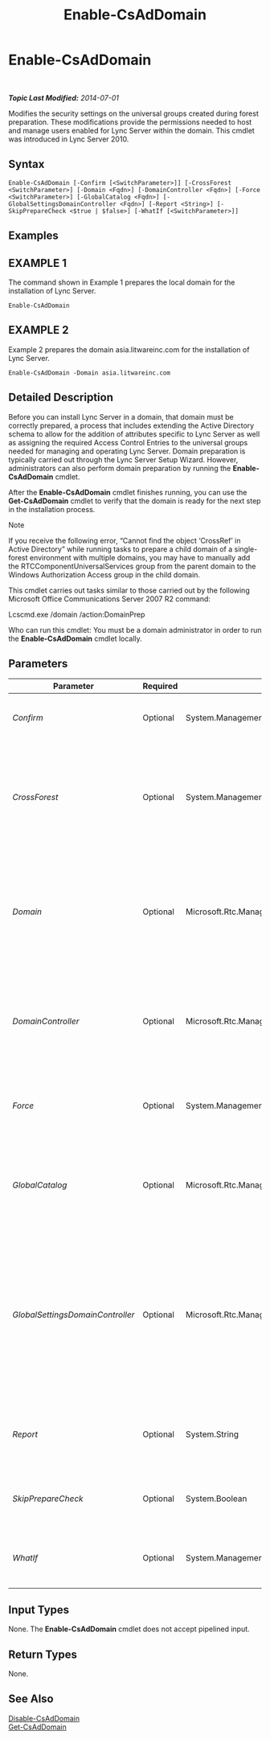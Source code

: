 ﻿---
title: Enable-CsAdDomain
TOCTitle: Enable-CsAdDomain
ms:assetid: a39768de-51ae-45e8-b6b7-441b5da0b3b2
ms:mtpsurl: https://technet.microsoft.com/en-us/library/Gg412764(v=OCS.15)
ms:contentKeyID: 48185042
ms.date: 07/07/2014
mtps_version: v=OCS.15
---

<div data-xmlns="http://www.w3.org/1999/xhtml">

<div class="topic" data-xmlns="http://www.w3.org/1999/xhtml" data-msxsl="urn:schemas-microsoft-com:xslt" data-cs="http://msdn.microsoft.com/en-us/">

<div data-asp="http://msdn2.microsoft.com/asp">

# Enable-CsAdDomain

</div>

<div id="mainSection">

<div id="mainBody">

<span> </span>

_**Topic Last Modified:** 2014-07-01_

Modifies the security settings on the universal groups created during forest preparation. These modifications provide the permissions needed to host and manage users enabled for Lync Server within the domain. This cmdlet was introduced in Lync Server 2010.

<div>

## Syntax

    Enable-CsAdDomain [-Confirm [<SwitchParameter>]] [-CrossForest <SwitchParameter>] [-Domain <Fqdn>] [-DomainController <Fqdn>] [-Force <SwitchParameter>] [-GlobalCatalog <Fqdn>] [-GlobalSettingsDomainController <Fqdn>] [-Report <String>] [-SkipPrepareCheck <$true | $false>] [-WhatIf [<SwitchParameter>]]

</div>

<div>

## Examples

<div>

## EXAMPLE 1

The command shown in Example 1 prepares the local domain for the installation of Lync Server.

    Enable-CsAdDomain

</div>

<div>

## EXAMPLE 2

Example 2 prepares the domain asia.litwareinc.com for the installation of Lync Server.

    Enable-CsAdDomain -Domain asia.litwareinc.com

</div>

</div>

<div>

## Detailed Description

Before you can install Lync Server in a domain, that domain must be correctly prepared, a process that includes extending the Active Directory schema to allow for the addition of attributes specific to Lync Server as well as assigning the required Access Control Entries to the universal groups needed for managing and operating Lync Server. Domain preparation is typically carried out through the Lync Server Setup Wizard. However, administrators can also perform domain preparation by running the **Enable-CsAdDomain** cmdlet.

After the **Enable-CsAdDomain** cmdlet finishes running, you can use the **Get-CsAdDomain** cmdlet to verify that the domain is ready for the next step in the installation process.

<div class="alert">


> [!NOTE]
> If you receive the following error, “Cannot find the object ‘CrossRef’ in Active Directory” while running tasks to prepare a child domain of a single-forest environment with multiple domains, you may have to manually add the RTCComponentUniversalServices group from the parent domain to the Windows Authorization Access group in the child domain.



</div>

This cmdlet carries out tasks similar to those carried out by the following Microsoft Office Communications Server 2007 R2 command:

Lcscmd.exe /domain /action:DomainPrep

Who can run this cmdlet: You must be a domain administrator in order to run the **Enable-CsAdDomain** cmdlet locally.

</div>

<div>

## Parameters


<table>
<colgroup>
<col style="width: 25%" />
<col style="width: 25%" />
<col style="width: 25%" />
<col style="width: 25%" />
</colgroup>
<thead>
<tr class="header">
<th>Parameter</th>
<th>Required</th>
<th>Type</th>
<th>Description</th>
</tr>
</thead>
<tbody>
<tr class="odd">
<td><p><em>Confirm</em></p></td>
<td><p>Optional</p></td>
<td><p>System.Management.Automation.SwitchParameter</p></td>
<td><p>Prompts you for confirmation before executing the command.</p></td>
</tr>
<tr class="even">
<td><p><em>CrossForest</em></p></td>
<td><p>Optional</p></td>
<td><p>System.Management.Automation.SwitchParameter</p></td>
<td><p>If present, indicates that domain preparation is taking place in a domain in a different forest. This parameter is not required if the domain being enabled is in the same forest as the computer where the command is being run.</p></td>
</tr>
<tr class="odd">
<td><p><em>Domain</em></p></td>
<td><p>Optional</p></td>
<td><p>Microsoft.Rtc.Management.Deploy.Fqdn</p></td>
<td><p>Fully qualified domain name (FQDN) of the domain where domain preparation is to take place (for example, -Domain asia.litwareinc.com). If this parameter is not included, domain preparation will take place on the local domain.</p></td>
</tr>
<tr class="even">
<td><p><em>DomainController</em></p></td>
<td><p>Optional</p></td>
<td><p>Microsoft.Rtc.Management.Deploy.Fqdn</p></td>
<td><p>Enables administrators to specify the FQDN of the domain controller to be used when running the <strong>Enable-CsAdDomain</strong> cmdlet. If not specified, the cmdlet will use the first available domain controller.</p></td>
</tr>
<tr class="odd">
<td><p><em>Force</em></p></td>
<td><p>Optional</p></td>
<td><p>System.Management.Automation.SwitchParameter</p></td>
<td><p>Suppresses the display of any non-fatal error message that might arise when running the command.</p></td>
</tr>
<tr class="even">
<td><p><em>GlobalCatalog</em></p></td>
<td><p>Optional</p></td>
<td><p>Microsoft.Rtc.Management.Deploy.Fqdn</p></td>
<td><p>FQDN of a global catalog server in your domain. This parameter is not required if you are running the <strong>Enable-CsAdDomain</strong> cmdlet on a computer with an account in your domain.</p></td>
</tr>
<tr class="odd">
<td><p><em>GlobalSettingsDomainController</em></p></td>
<td><p>Optional</p></td>
<td><p>Microsoft.Rtc.Management.Deploy.Fqdn</p></td>
<td><p>FQDN of a domain controller where global settings are stored. If global settings are stored in the System container in Active Directory Domain Services, then this parameter must point to the root domain controller. If global settings are stored in the Configuration container then any domain controller can be used and this parameter can be omitted.</p></td>
</tr>
<tr class="even">
<td><p><em>Report</em></p></td>
<td><p>Optional</p></td>
<td><p>System.String</p></td>
<td><p>Enables you to specify a file path for the log file created when the cmdlet runs. For example: -Report &quot;C:\Logs\DomainPrep.html&quot;</p></td>
</tr>
<tr class="odd">
<td><p><em>SkipPrepareCheck</em></p></td>
<td><p>Optional</p></td>
<td><p>System.Boolean</p></td>
<td><p>If set to True ($True), then the <strong>Enable-CsAdDomain</strong> cmdlet will skip its initial preparation check.</p></td>
</tr>
<tr class="even">
<td><p><em>WhatIf</em></p></td>
<td><p>Optional</p></td>
<td><p>System.Management.Automation.SwitchParameter</p></td>
<td><p>Describes what would happen if you executed the command without actually executing the command.</p></td>
</tr>
</tbody>
</table>


</div>

<div>

## Input Types

None. The **Enable-CsAdDomain** cmdlet does not accept pipelined input.

</div>

<div>

## Return Types

None.

</div>

<div>

## See Also


[Disable-CsAdDomain](disable-csaddomain.md)  
[Get-CsAdDomain](get-csaddomain.md)  
  

</div>

</div>

<span> </span>

</div>

</div>

</div>


